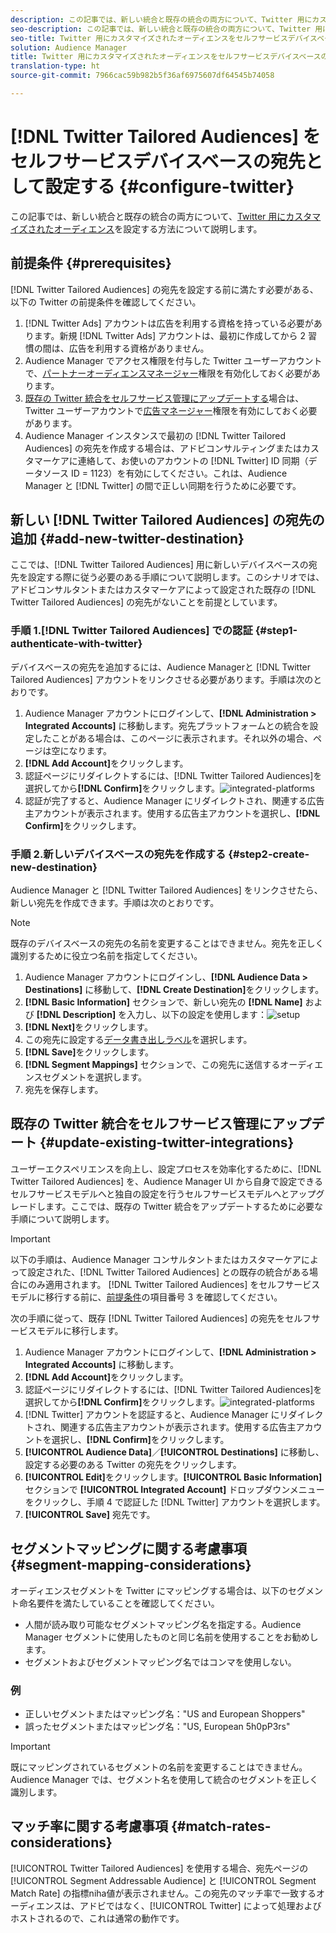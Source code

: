 ```yaml
---
description: この記事では、新しい統合と既存の統合の両方について、Twitter 用にカスタマイズされたオーディエンスを設定する方法について説明します。
seo-description: この記事では、新しい統合と既存の統合の両方について、Twitter 用にカスタマイズされたオーディエンスを設定する方法について説明します。
seo-title: Twitter 用にカスタマイズされたオーディエンスをセルフサービスデバイスベースの宛先として設定する
solution: Audience Manager
title: Twitter 用にカスタマイズされたオーディエンスをセルフサービスデバイスベースの宛先として設定する
translation-type: ht
source-git-commit: 7966cac59b982b5f36af6975607df64545b74058

---
```



# [!DNL Twitter Tailored Audiences] をセルフサービスデバイスベースの宛先として設定する {#configure-twitter}

この記事では、新しい統合と既存の統合の両方について、[Twitter 用にカスタマイズされたオーディエンス](https://business.twitter.com/ja/targeting/tailored-audiences.html)を設定する方法について説明します。

## 前提条件 {#prerequisites}

[!DNL Twitter Tailored Audiences] の宛先を設定する前に満たす必要がある、以下の Twitter の前提条件を確認してください。

1. [!DNL Twitter Ads] アカウントは広告を利用する資格を持っている必要があります。新規 [!DNL Twitter Ads] アカウントは、最初に作成してから 2 習慣の間は、広告を利用する資格がありません。
1. Audience Manager でアクセス権限を付与した Twitter ユーザーアカウントで、[パートナーオーディエンスマネージャー](https://business.twitter.com/ja/help/troubleshooting/multi-user-login-faq.html#accesslevels)権限を有効化しておく必要があります。
1. [既存の Twitter 統合をセルフサービス管理にアップデートする](#update-existing-twitter-integrations)場合は、Twitter ユーザーアカウントで[広告マネージャー](https://business.twitter.com/ja/help/troubleshooting/multi-user-login-faq.html#accesslevels)権限を有効にしておく必要があります。
1. Audience Manager インスタンスで最初の [!DNL Twitter Tailored Audiences] の宛先を作成する場合は、アドビコンサルティングまたはカスタマーケアに連絡して、お使いのアカウントの [!DNL Twitter] ID 同期（データソース ID = 1123）を有効にしてください。これは、Audience Manager と [!DNL Twitter] の間で正しい同期を行うために必要です。

## 新しい [!DNL Twitter Tailored Audiences] の宛先の追加 {#add-new-twitter-destination}

ここでは、[!DNL Twitter Tailored Audiences] 用に新しいデバイスベースの宛先を設定する際に従う必要のある手順について説明します。このシナリオでは、アドビコンサルタントまたはカスタマーケアによって設定された既存の [!DNL Twitter Tailored Audiences] の宛先がないことを前提としています。

### 手順 1.[!DNL Twitter Tailored Audiences] での認証 {#step1-authenticate-with-twitter}

デバイスベースの宛先を追加するには、Audience Managerと [!DNL Twitter Tailored Audiences] アカウントをリンクさせる必要があります。手順は次のとおりです。

1. Audience Manager アカウントにログインして、**[!DNL Administration > Integrated Accounts]** に移動します。宛先プラットフォームとの統合を設定したことがある場合は、このページに表示されます。それ以外の場合、ページは空になります。
1. **[!DNL Add Account]**&#x200B;をクリックします。
1. 認証ページにリダイレクトするには、[!DNL Twitter Tailored Audiences]を選択してから&#x200B;**[!DNL Confirm]**&#x200B;をクリックします。![integrated-platforms](assets/dbd-integrated-platforms.png)
1. 認証が完了すると、Audience Manager にリダイレクトされ、関連する広告主アカウントが表示されます。使用する広告主アカウントを選択し、**[!DNL Confirm]**&#x200B;をクリックします。

### 手順 2.新しいデバイスベースの宛先を作成する {#step2-create-new-destination}

Audience Manager と [!DNL Twitter Tailored Audiences] をリンクさせたら、新しい宛先を作成できます。手順は次のとおりです。

>[!NOTE]
>
>既存のデバイスベースの宛先の名前を変更することはできません。宛先を正しく識別するために役立つ名前を指定してください。

1. Audience Manager アカウントにログインし、**[!DNL Audience Data > Destinations]** に移動して、**[!DNL Create Destination]**&#x200B;をクリックします。
1. **[!DNL Basic Information]** セクションで、新しい宛先の **[!DNL Name]** および **[!DNL Description]** を入力し、以下の設定を使用します：![setup](assets/dbd-new-basic.png)
1. **[!DNL Next]**&#x200B;をクリックします。
1. この宛先に設定する[データ書き出しラベル](/help/using/features/data-export-controls.md#controls-labels)を選択します。
1. **[!DNL Save]**&#x200B;をクリックします。
1. **[!DNL Segment Mappings]** セクションで、この宛先に送信するオーディエンスセグメントを選択します。
1. 宛先を保存します。

## 既存の Twitter 統合をセルフサービス管理にアップデート {#update-existing-twitter-integrations}

ユーザーエクスペリエンスを向上し、設定プロセスを効率化するために、[!DNL Twitter Tailored Audiences] を、Audience Manager UI から自身で設定できるセルフサービスモデルへと独自の設定を行うセルフサービスモデルへとアップグレードします。ここでは、既存の Twitter 統合をアップデートするために必要な手順について説明します。

>[!IMPORTANT]
>
>以下の手順は、Audience Manager コンサルタントまたはカスタマーケアによって設定された、[!DNL Twitter Tailored Audiences] との既存の統合がある場合にのみ適用されます。
> [!DNL Twitter Tailored Audiences] をセルフサービスモデルに移行する前に、[前提条件](#prerequisites)の項目番号 3 を確認してください。

次の手順に従って、既存 [!DNL Twitter Tailored Audiences] の宛先をセルフサービスモデルに移行します。

1. Audience Manager アカウントにログインして、**[!DNL Administration > Integrated Accounts]** に移動します。
1. **[!DNL Add Account]**&#x200B;をクリックします。
1. 認証ページにリダイレクトするには、[!DNL Twitter Tailored Audiences]を選択してから&#x200B;**[!DNL Confirm]**&#x200B;をクリックします。![integrated-platforms](assets/dbd-integrated-platforms.png)
1. [!DNL Twitter] アカウントを認証すると、Audience Manager にリダイレクトされ、関連する広告主アカウントが表示されます。使用する広告主アカウントを選択し、**[!DNL Confirm]**&#x200B;をクリックします。
1. **[!UICONTROL Audience Data]**／**[!UICONTROL Destinations]** に移動し、設定する必要のある Twitter の宛先をクリックします。
1. **[!UICONTROL Edit]**&#x200B;をクリックします。**[!UICONTROL Basic Information]** セクションで **[!UICONTROL Integrated Account]** ドロップダウンメニューをクリックし、手順 4 で認証した [!DNL Twitter] アカウントを選択します。
1. **[!UICONTROL Save]** 宛先です。

<!-- ## Validating the Migration to Self-Service Administration {#migration-validation}

The complete migration of existing [!DNL Twitter] integrations to self-service administration can take up to 7 days. Once the migration is complete, Audience Manager shows you a notification in the UI.

You will also see a new set of audiences in your [!DNL Twitter] account, with their names prefixed by [[!DNL Adobe DMP Audience]]. Please allow up to 7 days for the audience population to be completely backfilled. Once the migration is complete, you should use these new audiences instead of the old ones. -->

## セグメントマッピングに関する考慮事項 {#segment-mapping-considerations}

オーディエンスセグメントを Twitter にマッピングする場合は、以下のセグメント命名要件を満たしていることを確認してください。

* 人間が読み取り可能なセグメントマッピング名を指定する。Audience Manager セグメントに使用したものと同じ名前を使用することをお勧めします。
* セグメントおよびセグメントマッピング名ではコンマを使用しない。

### 例

* 正しいセグメントまたはマッピング名："US and European Shoppers"
* 誤ったセグメントまたはマッピング名："US, European 5h0pP3rs"

>[!IMPORTANT]
>
>既にマッピングされているセグメントの名前を変更することはできません。Audience Manager では、セグメント名を使用して統合のセグメントを正しく識別します。

## マッチ率に関する考慮事項 {#match-rates-considerations}

[!UICONTROL Twitter Tailored Audiences] を使用する場合、宛先ページの [!UICONTROL Segment Addressable Audience] と [!UICONTROL Segment Match Rate] の指標niha値が表示されません。この宛先のマッチ率で一致するオーディエンスは、アドビではなく、[!UICONTROL Twitter] によって処理およびホストされるので、これは通常の動作です。
